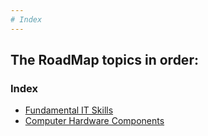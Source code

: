```yaml
---
# Index
---
```

The RoadMap topics in order:
-
### Index


- [Fundamental IT Skills](https://github.com/Sisu-Sus/CyberSec-RoadMap/blob/main/Fundamental_IT_Skills/Fundamental_IT_Skills.md)
- [Computer Hardware Components](https://github.com/Sisu-Sus/CyberSec-RoadMap/blob/main/Fundamental_IT_Skills/Computer_Hardware_Components.md)

